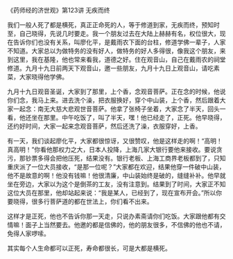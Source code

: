 《药师经的济世观》第123讲 无疾而终

我们一般人死了都是横死，真正正命死的人，等于修道到家，无疾而终，预知时至，自己晓得，先说几时要走。我一个朋友过去在大陆上赫赫有名，权位很大，现在告诉你们也没有关系，叫廖化平，是戴雨农下面的台柱，修道学佛一辈子，人家不知道。大家总以为做特务的没有好人，做特务的好人多得很，像我这个朋友，来到这里，我在基隆，他也常来看我，道德之好。住在观音山，自己在戴雨农的祠堂修道。九月十九日前两天下观音山，邀一些朋友，九月十九日上观音山，请吃素菜，大家晓得他学佛。

九月十九日观音圣诞，大家到了那里，上个香，念观音菩萨。正在念的时候，他说你们念，我马上来。进去洗个澡，把衣服换好，穿个中山装，上个香，然后跟着大家一起念：南无大慈大悲观世音菩萨。他拿了张椅子坐着，大家念了半天，回头一看，他还坐在那里。中午吃饭了，叫了半天，嘿！他已经走了，正死。他早晓得，还约好时间，大家一起来念观音菩萨，然后还洗了澡，衣服穿好，上香。

有一天，我们谈起廖化平，大家都很惊讶，又很赞叹，他是这样走的啊！“高明！真高明！”你看他那权力之大，日本人投降，上海几家大银行要他来接收。要说贪污，那钞票多得会把他压死，结果没有。银行老板、上海工商界老板都到了，只知重庆派了一位大员接收，“是那一位呢？”大家都在欢迎，结果他穿一件破中山装，他不是故意的啊！他没有钱嘛！他很清廉，中山装始终是破的，缝缝补补。他早就坐在旁边，大家以为这个是倒茶的工友，没有注意到。结果到了时间，大家正不知这位大员在那里，他却站起来说：“我是某人，已经到了，现在宣布开会。”所以你要晓得，很多行菩萨道的都在世法上，你们看不出来。

这样才是正死，他也不告诉你那一天走，只说办素斋请你们吃饭。大家跟他都有交情嘛！面子上当然要去。他邀的都是信佛的，他的朋友很多，不信佛的他也不请，免得人家啰嗦。

其实每个人生命都可以正死，寿命都很长，可是大都是横死。